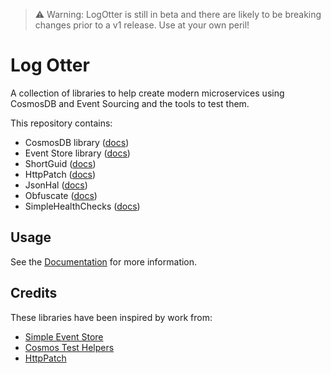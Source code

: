 ﻿> ⚠️ Warning: LogOtter is still in beta and there are likely to be breaking changes prior to a v1 release. Use at your own peril!

# Log Otter

A collection of libraries to help create modern microservices using CosmosDB and Event Sourcing
and the tools to test them.

This repository contains:

- CosmosDB library ([docs](src/LogOtter.CosmosDb))
- Event Store library ([docs](src/LogOtter.CosmosDb.EventStore))
- ShortGuid ([docs](src/LogOtter.ShortGuid))
- HttpPatch ([docs](src/LogOtter.HttpPatch))
- JsonHal ([docs](src/LogOtter.JsonHal))
- Obfuscate ([docs](src/LogOtter.Obfuscate))
- SimpleHealthChecks ([docs](src/LogOtter.SimpleHealthChecks))

## Usage

See the [Documentation](docs/README.md) for more information.

## Credits

These libraries have been inspired by work from:

- [Simple Event Store](https://github.com/ASOS/SimpleEventStore)
- [Cosmos Test Helpers](https://github.com/boomin-engineering/cosmos-test-helpers/)
- [HttpPatch](https://github.com/boomin-engineering/http-patch)
